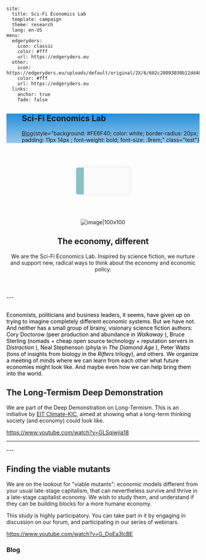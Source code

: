 <Webkit>

<Config>

```

site:
  title: Sci-Fi Economics Lab
  template: campaign
  theme: research
  lang: en-US
menu: 
  edgeryders: 
    icon: classic
    color: #fff
    url: https://edgeryders.eu
  other: 
    icon: https://edgeryders.eu/uploads/default/original/2X/6/682c28093030b12dd48125c7622a2fbec9660f7c.png
    color: #fff
    url: https://edgeryders.eu
  links: 
    anchor: true
    fade: false

```
</Config>

<Menu style="background: linear-gradient(180deg, rgba(40,144,218,1) 2%, rgba(240,240,240,0) 190%)">

## Sci-Fi Economics Lab
[Blog](http:edgeryders.eu){style="background: #FE6F40; color: white; border-radius: 20px; padding: 11px 14px ; font-weight: bold; font-size: .9rem;" class="test"}  

</Menu>

<Header style="background: url('https://edgeryders.eu/uploads/default/original/2X/8/8fcb1fb6827195ee27f9e1a8481a7c70ffb9b7b9.png) no-repeat; background-size: cover; background-position: 0 -200px">

<Image style="width: 10% !important; padding: 35px; margin: 50px 0; background: #fafafa; box-shadow: 0 0 10px rgba(0,0,0,0.1); border-radius: 5px; border-left: 20px solid #8BC0C7">

![image|100x100](/uploads/default/original/2X/7/765b5b5a524eb7eccb5656aed355a72eddcd56b6.png)

</Image>

<Text>

## The economy, different

We are the Sci-Fi Economics Lab. Inspired by science fiction, we nurture and support new, radical ways to think about the economy and economic policy.

</Text>

</Header>
---
<Content id="about" style="background: url(https://edgeryders.eu/uploads/default/original/2X/2/21a59047bf831ade046bcf2e8ee3db3a9e851203.jpeg); background-position: 60% -60%; background-attachment: fixed">

<Text style="background: rgba(255,255,255,0.3); color: black; padding: 30px 0px 0px">

## 

Economists, politicians and business leaders, it seems, have given up on trying to imagine completely different economic systems. But we have not. And neither has a small group of brainy, visionary science fiction authors: Cory Doctorow (peer production and abundance in *Walkaway* ), Bruce Sterling (nomads + cheap open source technology + reputation servers in *Distraction* ), Neal Stephenson (phyla in *The Diamond Age* ), Peter Watts (tons of insights from biology in the *Rifters* trilogy), and others. We organize a meeting of minds where we can learn from each other what future economies might look like. And maybe even how we can help bring them into the world.

</Text>

</Content>

<Content id="long-termism" style="padding: 40px 0">

## The Long-Termism Deep Demonstration

<Text>

We are part of the Deep Demonstration on Long-Termism. This is an initiative by [EIT Climate-KIC](https://www.climate-kic.org/programmes/deep-demonstrations/long-termism/publications/), aimed at showing what a long-term thinking society (and economy) could look like.  
</Text>

<Text>

https://www.youtube.com/watch?v=GLSqjwjia18

</Text>

---

</Content>
---
<Content id="mutant economies" style="margin: 30px 0 0; padding: 40px 0; background: #efefef">

## Finding the viable mutants

<Text>

We are on the lookout for "viable mutants": economic models different from your usual late-stage capitalism, that can nevertheless survive and thrive in a late-stage capitalist economy. We wish to study them, and understand if they can be building blocks for a more humane economy.

This study is highly participatory. You can take part in it by engaging in discussion on our forum, and participating in our series of webinars.  

</Text>

<Text>

https://www.youtube.com/watch?v=G_DoEa3lcBE

</Text>

</Content>

<Content id="partnership" style="padding: 30px 0">

### Blog

<Text tag = "sf-econ-blog"></text>

</Content>
</Webkit>